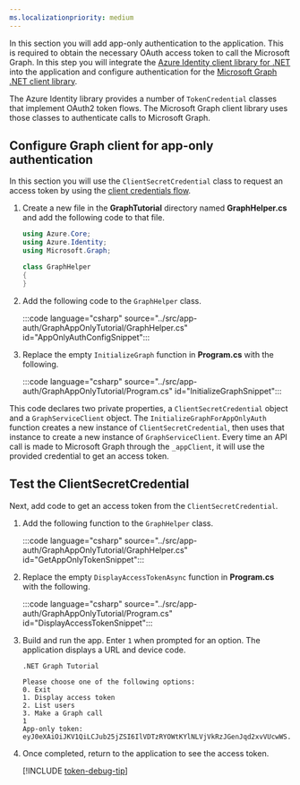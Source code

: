 ```yaml
---
ms.localizationpriority: medium
---
```


<!-- markdownlint-disable MD041 -->

In this section you will add app-only authentication to the application. This is required to obtain the necessary OAuth access token to call the Microsoft Graph. In this step you will integrate the [Azure Identity client library for .NET](https://www.nuget.org/packages/Azure.Identity) into the application and configure authentication for the [Microsoft Graph .NET client library](https://github.com/microsoftgraph/msgraph-sdk-dotnet).

The Azure Identity library provides a number of `TokenCredential` classes that implement OAuth2 token flows. The Microsoft Graph client library uses those classes to authenticate calls to Microsoft Graph.

## Configure Graph client for app-only authentication

In this section you will use the `ClientSecretCredential` class to request an access token by using the [client credentials flow](/azure/active-directory/develop/v2-oauth2-client-creds-grant-flow).

1. Create a new file in the **GraphTutorial** directory named **GraphHelper.cs** and add the following code to that file.

    ```csharp
    using Azure.Core;
    using Azure.Identity;
    using Microsoft.Graph;

    class GraphHelper
    {
    }
    ```

1. Add the following code to the `GraphHelper` class.

    :::code language="csharp" source="../src/app-auth/GraphAppOnlyTutorial/GraphHelper.cs" id="AppOnlyAuthConfigSnippet":::

1. Replace the empty `InitializeGraph` function in **Program.cs** with the following.

    :::code language="csharp" source="../src/app-auth/GraphAppOnlyTutorial/Program.cs" id="InitializeGraphSnippet":::

This code declares two private properties, a `ClientSecretCredential` object and a `GraphServiceClient` object. The `InitializeGraphForAppOnlyAuth` function creates a new instance of `ClientSecretCredential`, then uses that instance to create a new instance of `GraphServiceClient`. Every time an API call is made to Microsoft Graph through the `_appClient`, it will use the provided credential to get an access token.

## Test the ClientSecretCredential

Next, add code to get an access token from the `ClientSecretCredential`.

1. Add the following function to the `GraphHelper` class.

    :::code language="csharp" source="../src/app-auth/GraphAppOnlyTutorial/GraphHelper.cs" id="GetAppOnlyTokenSnippet":::

1. Replace the empty `DisplayAccessTokenAsync` function in **Program.cs** with the following.

    :::code language="csharp" source="../src/app-auth/GraphAppOnlyTutorial/Program.cs" id="DisplayAccessTokenSnippet":::

1. Build and run the app. Enter `1` when prompted for an option. The application displays a URL and device code.

    ```Shell
    .NET Graph Tutorial

    Please choose one of the following options:
    0. Exit
    1. Display access token
    2. List users
    3. Make a Graph call
    1
    App-only token: eyJ0eXAiOiJKV1QiLCJub25jZSI6IlVDTzRYOWtKYlNLVjVkRzJGenJqd2xvVUcwWS...
    ```

1. Once completed, return to the application to see the access token.

    [!INCLUDE [token-debug-tip](../../shared/app-token-debug-tip.md)]
